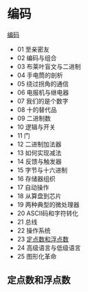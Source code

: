 # 编码

[编码](https://github.com/yuanliangding/books/blob/master/%E2%97%8F%E7%A7%91%E2%97%8F%E6%99%AE%E2%97%8F%E7%B3%BB%E2%97%8F%E5%88%97%E2%97%8F/%E7%BC%96%E7%A0%81%EF%BC%9A%E9%9A%90%E5%8C%BF%E5%9C%A8%E8%AE%A1%E7%AE%97%E6%9C%BA%E8%BD%AF%E7%A1%AC%E4%BB%B6%E8%83%8C%E5%90%8E%E7%9A%84%E8%AF%AD%E8%A8%80%EF%BC%88%E7%BE%8E.%E4%BD%A9%E6%8E%AA%E5%B0%94%E5%BE%B7%EF%BC%89.pdf)

- 01 至亲密友
- 02 编码与组合
- 03 布莱叶盲文与二进制
- 04 手电筒的剖析
- 05 绕过拐角的通信
- 06 电报机与继电器
- 07 我们的是个数字
- 08 十的替代品
- 09 二进制数
- 10 逻辑与开关
- 11 门
- 12 二进制加法器
- 13 如何实现减法
- 14 反馈与触发器
- 15 字节与十六进制
- 16 存储器组织
- 17 自动操作
- 18 从算盘到芯片
- 19 两种典型的微处理器
- 20 ASCII码和字符转化
- 21 总线
- 22 操作系统
- 23 [定点数和浮点数](#定点数和浮点数)
- 24 高级语言与低级语言
- 25 图形化革命



## 定点数和浮点数

